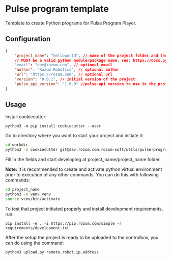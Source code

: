 # Pulse program template

Template to create Python programs for Pulse Program Player.

## Configuration
```json
{
    "project_name": "helloworld", // name of the project folder and the package inside.
    // MUST be a valid python module/package name, see: https://docs.python-guide.org/writing/structure/#modules 
    "email": "dev@rozum.com", // optional email
    "author": "Rozum Robotics", // optional author
    "url": "https://rozum.com", // optional url
    "version": "0.0.1", // initial version of the project
    "pulse_api_version": "1.6.0" //pulse-api version to use in the project
}
```

## Usage

Install cookiecutter:

`python3 -m pip install cookiecutter --user`

Go to directory where you want to start your project and initiate it:

```bash
cd workdir
python3 -m cookiecutter git@dev.rozum.com:rozum-soft/utils/pulse-program-template.git
```

Fill in the fields and start developing at project_name/project_name folder.

**Note:** It is recommended to create and activate python virtual environment
prior to execution of any other commands.
You can do this with following commands:

```bash
cd project_name
python3 -m venv venv
source venv/bin/activate
```

To test that project initiated properly and install development requirements, run:

`pip install -e . -i https://pip.rozum.com/simple -r requirements/development.txt`

After the setup the project is ready to be uploaded to the controlbox,
you can do using the command:

`python3 upload.py remote.robot.ip.address`
